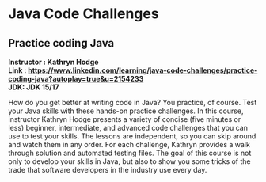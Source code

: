 <h1>Java Code Challenges</h1>  
<h2>Practice coding Java</h2>

**Instructor : Kathryn Hodge**<br>
**Link : https://www.linkedin.com/learning/java-code-challenges/practice-coding-java?autoplay=true&u=2154233** <br>
**JDK: JDK 15/17**
<p>How do you get better at writing code in Java? You practice, of course. Test your Java skills with these hands-on practice challenges. In this course, instructor Kathryn Hodge presents a variety of concise (five minutes or less) beginner, intermediate, 
and advanced code challenges that you can use to test your skills. The lessons are independent, so you can skip around and watch them in any order. For each challenge, Kathryn provides a walk through solution and automated testing files. The goal of this course is not only to develop your skills in Java, but also to show you some tricks of the trade that software developers in the industry use every day.</p>

